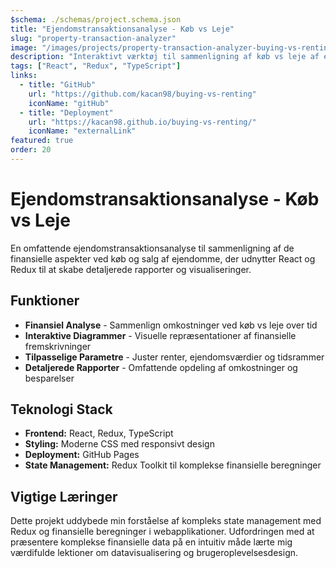 ```yaml
---
$schema: ./schemas/project.schema.json
title: "Ejendomstransaktionsanalyse - Køb vs Leje"
slug: "property-transaction-analyzer"
image: "/images/projects/property-transaction-analyzer-buying-vs-renting.png"
description: "Interaktivt værktøj til sammenligning af køb vs leje af ejendom med finansielle beregninger og visualiseringer."
tags: ["React", "Redux", "TypeScript"]
links:
  - title: "GitHub"
    url: "https://github.com/kacan98/buying-vs-renting"
    iconName: "gitHub"
  - title: "Deployment"
    url: "https://kacan98.github.io/buying-vs-renting/"
    iconName: "externalLink"
featured: true
order: 20
---
```


# Ejendomstransaktionsanalyse - Køb vs Leje

En omfattende ejendomstransaktionsanalyse til sammenligning af de finansielle aspekter ved køb og salg af ejendomme, der udnytter React og Redux til at skabe detaljerede rapporter og visualiseringer.

## Funktioner

- **Finansiel Analyse** - Sammenlign omkostninger ved køb vs leje over tid
- **Interaktive Diagrammer** - Visuelle repræsentationer af finansielle fremskrivninger
- **Tilpasselige Parametre** - Juster renter, ejendomsværdier og tidsrammer
- **Detaljerede Rapporter** - Omfattende opdeling af omkostninger og besparelser

## Teknologi Stack

- **Frontend:** React, Redux, TypeScript
- **Styling:** Moderne CSS med responsivt design
- **Deployment:** GitHub Pages
- **State Management:** Redux Toolkit til komplekse finansielle beregninger

## Vigtige Læringer

Dette projekt uddybede min forståelse af kompleks state management med Redux og finansielle beregninger i webapplikationer. Udfordringen med at præsentere komplekse finansielle data på en intuitiv måde lærte mig værdifulde lektioner om datavisualisering og brugeroplevelsesdesign.